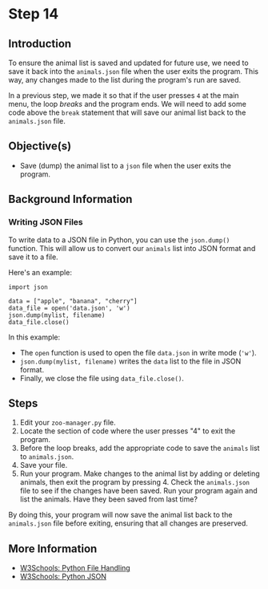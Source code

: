 # Step 14

## Introduction

To ensure the animal list is saved and updated for future use, we need to save it back into the `animals.json` file when the user exits the program. This way, any changes made to the list during the program's run are saved.

In a previous step, we made it so that if the user presses `4` at the main menu, the loop _breaks_ and the program ends. We will need to add some code above the `break` statement that will save our animal list back to the `animals.json` file.

## Objective(s)

- Save (dump) the animal list to a `json` file when the user exits the program.

## Background Information

### Writing JSON Files

To write data to a JSON file in Python, you can use the `json.dump()` function. This will allow us to convert our `animals` list into JSON format and save it to a file.

Here's an example:

```
import json

data = ["apple", "banana", "cherry"]
data_file = open('data.json', 'w')
json.dump(mylist, filename)
data_file.close()
```

In this example:
- The `open` function is used to open the file `data.json` in write mode (`'w'`).
- `json.dump(mylist, filename)` writes the `data` list to the file in JSON format.
- Finally, we close the file using `data_file.close()`.

## Steps

1. Edit your `zoo-manager.py` file.
2. Locate the section of code where the user presses "4" to exit the program.
3. Before the loop breaks, add the appropriate code to save the `animals` list to `animals.json`.
4. Save your file.
5. Run your program. Make changes to the animal list by adding or deleting animals, then exit the program by pressing 4. Check the `animals.json` file to see if the changes have been saved. Run your program again and list the animals. Have they been saved from last time?

By doing this, your program will now save the animal list back to the `animals.json` file before exiting, ensuring that all changes are preserved.

## More Information

- [W3Schools: Python File Handling](https://www.w3schools.com/python/python_file_handling.asp)
- [W3Schools: Python JSON](https://www.w3schools.com/python/python_json.asp)
